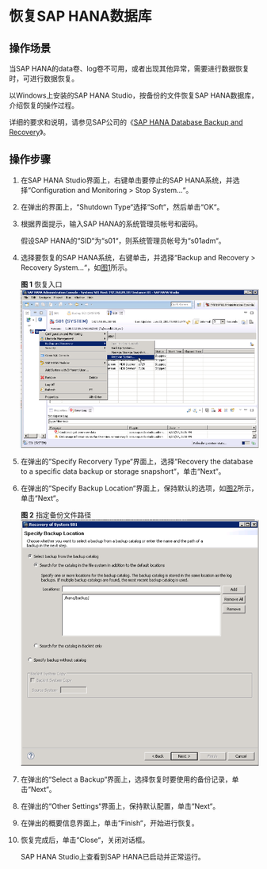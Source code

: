 # 恢复SAP HANA数据库<a name="saphana_02_0061"></a>

## 操作场景<a name="zh-cn_topic_0063795274_section10139335174811"></a>

当SAP HANA的data卷、log卷不可用，或者出现其他异常，需要进行数据恢复时，可进行数据恢复。

以Windows上安装的SAP HANA Studio，按备份的文件恢复SAP HANA数据库，介绍恢复的操作过程。

详细的要求和说明，请参见SAP公司的《[SAP HANA Database Backup and Recovery](https://help.sap.com/viewer/6b94445c94ae495c83a19646e7c3fd56/2.0.01/en-US/c4663eabbb571014923a90c70cec566c.html)》。

## 操作步骤<a name="zh-cn_topic_0063795274_section20139123524816"></a>

1.  在SAP HANA Studio界面上，右键单击要停止的SAP HANA系统，并选择“Configuration and Monitoring  \>  Stop System...“。
2.  在弹出的界面上，“Shutdown Type“选择“Soft“，然后单击“OK“。
3.  根据界面提示，输入SAP HANA的系统管理员帐号和密码。

    假设SAP HANA的“SID“为“s01“，则系统管理员帐号为“s01adm“。

4.  选择要恢复的SAP HANA系统，右键单击，并选择“Backup and Recovery  \>  Recovery System...“，如[图1](#zh-cn_topic_0063795274_fig1213923544818)所示。

    **图 1**  恢复入口<a name="zh-cn_topic_0063795274_fig1213923544818"></a>  
    ![](figures/恢复入口.png "恢复入口")

5.  在弹出的“Specify Recorvery Type“界面上，选择“Recovery the database to a specific data backup or storage snapshort“，单击“Next“。
6.  在弹出的“Specify Backup Location“界面上，保持默认的选项，如[图2](#zh-cn_topic_0063795274_fig195885014580)所示，单击“Next“。

    **图 2**  指定备份文件路径<a name="zh-cn_topic_0063795274_fig195885014580"></a>  
    ![](figures/指定备份文件路径.png "指定备份文件路径")

7.  在弹出的“Select a Backup“界面上，选择恢复时要使用的备份记录，单击“Next“。
8.  在弹出的“Other Settings“界面上，保持默认配置，单击“Next“。
9.  在弹出的概要信息界面上，单击“Finish“，开始进行恢复。
10. 恢复完成后，单击“Close“，关闭对话框。

    SAP HANA Studio上查看到SAP HANA已启动并正常运行。


